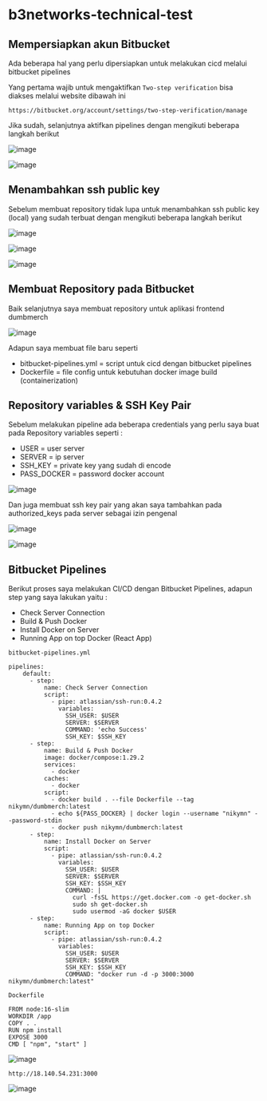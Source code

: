 # b3networks-technical-test

## Mempersiapkan akun Bitbucket

Ada beberapa hal yang perlu dipersiapkan untuk melakukan cicd melalui bitbucket pipelines

Yang pertama wajib untuk mengaktifkan `Two-step verification` bisa diakses melalui website dibawah ini
```
https://bitbucket.org/account/settings/two-step-verification/manage
```

Jika sudah, selanjutnya aktifkan pipelines dengan mengikuti beberapa langkah berikut

![image](https://github.com/mnafies/b3networks-technical-test/assets/52950376/620b7986-db13-4116-afa7-e5982a42a1e6)

![image](https://github.com/mnafies/b3networks-technical-test/assets/52950376/5a4300a0-e760-448d-8c40-c943a1142c56)


## Menambahkan ssh public key 

Sebelum membuat repository tidak lupa untuk menambahkan ssh public key (local) yang sudah terbuat dengan mengikuti beberapa langkah berikut

![image](https://github.com/mnafies/b3networks-technical-test/assets/52950376/e099d103-a573-4692-83b1-78b02fd24b8c)

![image](https://github.com/mnafies/b3networks-technical-test/assets/52950376/05c5ea60-722c-4e58-875d-19f354f5fead)

![image](https://github.com/mnafies/b3networks-technical-test/assets/52950376/ce1aaabd-dec5-45c2-8d34-bf91e30cecbd)


## Membuat Repository pada Bitbucket

Baik selanjutnya saya membuat repository untuk aplikasi frontend dumbmerch

![image](https://github.com/mnafies/b3networks-technical-test/assets/52950376/fb668d10-2899-41fa-ba2d-3d7932e42ea1)

Adapun saya membuat file baru seperti 
- bitbucket-pipelines.yml = script untuk cicd dengan bitbucket pipelines
- Dockerfile = file config untuk kebutuhan docker image build (containerization)

## Repository variables & SSH Key Pair

Sebelum melakukan pipeline ada beberapa credentials yang perlu saya buat pada Repository variables seperti :
- USER = user server
- SERVER = ip server
- SSH_KEY = private key yang sudah di encode
- PASS_DOCKER = password docker account

![image](https://github.com/mnafies/b3networks-technical-test/assets/52950376/a6d134ee-c3cf-42ba-a6ca-b37cb6f64245)

Dan juga membuat ssh key pair yang akan saya tambahkan pada authorized_keys pada server sebagai izin pengenal

![image](https://github.com/mnafies/b3networks-technical-test/assets/52950376/db76011d-800f-43f1-b643-253413f37535)

![image](https://github.com/mnafies/b3networks-technical-test/assets/52950376/6dba0684-96d5-4f95-9926-7ccd6f812116)

## Bitbucket Pipelines

Berikut proses saya melakukan CI/CD dengan Bitbucket Pipelines, adapun step yang saya lakukan yaitu :
- Check Server Connection  
- Build & Push Docker
- Install Docker on Server
- Running App on top Docker (React App)

`bitbucket-pipelines.yml`

```
pipelines:
    default:
      - step:
          name: Check Server Connection
          script:
            - pipe: atlassian/ssh-run:0.4.2
              variables:
                SSH_USER: $USER
                SERVER: $SERVER
                COMMAND: 'echo Success'
                SSH_KEY: $SSH_KEY
      - step:
          name: Build & Push Docker
          image: docker/compose:1.29.2
          services:
            - docker
          caches:
            - docker
          script:
            - docker build . --file Dockerfile --tag nikymn/dumbmerch:latest
            - echo ${PASS_DOCKER} | docker login --username "nikymn" --password-stdin
            - docker push nikymn/dumbmerch:latest
      - step:
          name: Install Docker on Server
          script:
            - pipe: atlassian/ssh-run:0.4.2
              variables:
                SSH_USER: $USER
                SERVER: $SERVER
                SSH_KEY: $SSH_KEY
                COMMAND: |
                  curl -fsSL https://get.docker.com -o get-docker.sh
                  sudo sh get-docker.sh
                  sudo usermod -aG docker $USER
      - step:
          name: Running App on top Docker
          script:
            - pipe: atlassian/ssh-run:0.4.2
              variables:
                SSH_USER: $USER
                SERVER: $SERVER
                SSH_KEY: $SSH_KEY
                COMMAND: "docker run -d -p 3000:3000 nikymn/dumbmerch:latest"
 ```
 
`Dockerfile`
 
```
FROM node:16-slim
WORKDIR /app
COPY . .
RUN npm install
EXPOSE 3000
CMD [ "npm", "start" ]
```

![image](https://github.com/mnafies/b3networks-technical-test/assets/52950376/9e427599-813e-41b7-9962-52a3df3e3dec)

`http://18.140.54.231:3000`

![image](https://github.com/mnafies/b3networks-technical-test/assets/52950376/6a992ac9-ee23-4511-97b9-a701c90d5d5d)

          
